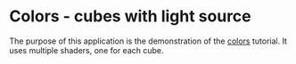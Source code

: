 # Colors - cubes with light source

The purpose of this application is the demonstration of the [colors](https://learnopengl.com/Lighting/Colors) tutorial. It uses multiple shaders, one for each cube.

